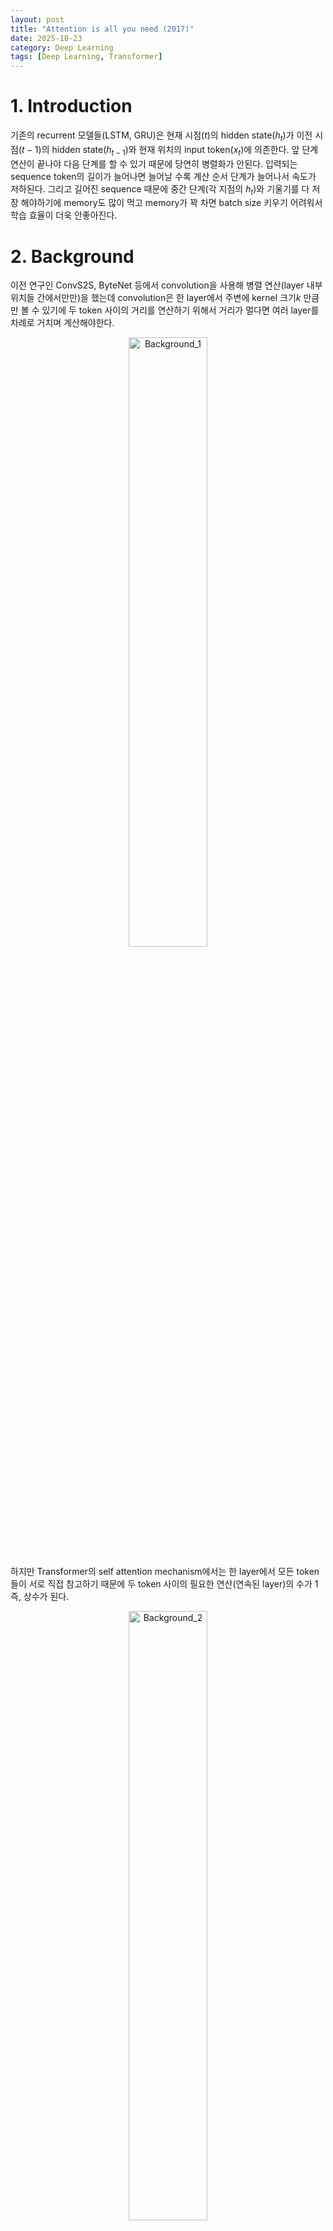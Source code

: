 ```yaml
---
layout: post
title: "Attention is all you need (2017)"
date: 2025-10-23
category: Deep Learning
tags: [Deep Learning, Transformer]
---
```



# 1. Introduction
기존의 recurrent 모델들(LSTM, GRU)은 현재 시점($t$)의 hidden state($h_t$)가 이전 시점($t-1$)의 hidden state($h_{t-1}$)와 현재 위치의 input token($x_t$)에 의존한다. 앞 단계 연산이 끝나야 다음 단계를 할 수 있기 때문에 당연히 병렬화가 안된다. 입력되는 sequence token의 길이가 늘어나면 늘어날 수록 계산 순서 단계가 늘어나서 속도가 저하된다. 그리고 길어진 sequence 때문에 중간 단계(각 지점의 $h_t$)와 기울기를 다 저장 해야하기에 memory도 많이 먹고 memory가 꽉 차면 batch size 키우기 어려워서 학습 효율이 더욱 안좋아진다.

# 2. Background
이전 연구인 ConvS2S, ByteNet 등에서 convolution을 사용해 병렬 연산(layer 내부 위치들 간에서만만)을 했는데 convolution은 한 layer에서 주변에 kernel 크기$k$ 만큼만 볼 수 있기에 두 token 사이의 거리를 연산하기 위해서 거리가 멀다면 여러 layer를 차례로 거치며 계산해야한다.

<div align="center">
  <img src="https://i.imgur.com/wJoEYwq.png" alt="Background_1" style="width:50%; min-width:240px; max-width:100%;">
</div>

하지만 Transformer의 self attention mechanism에서는 한 layer에서 모든 token들이 서로 직접 참고하기 때문에 두 token 사이의 필요한 연산(연속된 layer)의 수가 1 즉, 상수가 된다.

<div align="center">
  <img src="https://i.imgur.com/YMZBpOW.png" alt="Background_2" style="width:50%; min-width:240px; max-width:100%;">
</div>

# 3. Model Architecture

<div align="center">
  <img src="https://i.imgur.com/hk7EBo5.png" alt="Model_Architecture_1" style="width:30%;">
</div>

## 3.1 Encoder and Decoder Stacks

<div align="center">
  <img src="https://i.imgur.com/ZFdKMyV.png" alt="Model_Architecture_1" style="width:20%;">
</div>

- **Encoder**
  - encoder는 $N=6$인 동일한 layer stack으로 구성된다. 각 layer는 두 개의 sub layer를 가진다. 첫번째로는 **multi head self attention mechanism** 그리고 두번째는 **position-wise fully connected feed-forward network**이다. 이 두 sub layer에 대해서 **residual connection**을 적용하고 그 뒤에 **layer normalization**을 적용한다.
  - 즉, $LayerNorm(x + Sublayer(x))$ 그리고 본 논문에서는 residual connection($x + Sublayer(x)$)을 이용하기 위해 두 tensor의 차원을 512로 맞춰준다.

<div align="center">
  <img src="https://i.imgur.com/UmXYniO.png" alt="Model_Architecture_1" style="width:20%;">
</div>


- **Decoder**
  - decoder 또한 $N=6$인 동일한 layer stack으로 구성된다. decoder는 각 encoder layer의 두 개의 sub layer 외에도 encoder stack의 output에 대해 multi head attention mechanism을 수행하는 세 번째 sub layer를 삽입한다.
  - decoder stack에서 self attention sub layer를 수정해 특정 위치($i$)가 후속 위치를 참조하지 못하게 해야하기에 masking을 진행한다. 이 **masking**은 특정위치($i$)에 대한 예측이 $i$보다 작은 위치의 알려진 output에만 의존할 수 있도록 한다.

## 3.2 Attention

<div align="center">
  <img src="https://i.imgur.com/XyFLDBR.png" alt="Model_Architecture_1" style="width:50%;">
</div>

Attention은 "Query, Key, Value" 세 vector 집합을 input으로 받아 query마다 key와의 유사도(compatibility)에 따라 value들의 가중합을 계산해 출력으로 만드는 연산이다.
- Query(Q): “내가 지금 알고 싶은 것/찾는 조건”을 담은 질문 vector (현재 위치의 관심사; decoder에서 다음 token을 예측할 때의 context vector).$(Q=XW_Q)​$
- Key(K): “내가 가진 정보의 색인(tag)” vector (각 위치가 어떤 질문에 잘 맞는지 나타내는 신호' **검색 index**).$(K=XW_K​)$
- Value(V): “실제 내용물” vector (가져올 컨텐츠 자체; 출력으로 사용되는 내용).$(V=XW_V​)$
  - 여기서 $W_Q, W_K, W_V$는 학습되는 행렬(parameter), projection(선형변환환)
  - $X$는 tocken 별 hidden state

> 한 위치 $i$의 출력 $y_i$를 만들 때:

1. $i$의 질문$(Q_i)$와 모든 위치 $j$의 색인$(K_j)$를 비교해 유사도(호환도, compatibility)를 구함
   $$s_{ij} = \frac{Q_i \cdot K_j}{\sqrt{d_k}}$$
2. softmax로 가중치 $\alpha_{ij}$를 만들고
3. 그 가중치로 내용물$(V_j)$들을 **가중합**
   $$y_i = \sum_j \alpha_{ij} V_j$$

즉, 한 토큰$(i)$이 “내가 지금 필요한 정보는 이런 거야$(Q_i)$”라고 묻고, 모든 토큰$j$의 key와 대조해 “누가 내 질문에 잘 맞지?”를 점수 매긴 다음 맞는 애들의 내용$(V)$을 골고루 섞어온 게 $y_i$ 라는 뜻.

### 3.2.1 Scaled Dot-Product Attention

<div align="center">
  <img src="https://i.imgur.com/gUM0I6r.png" alt="Model_Architecture_1" style="width:30%;">
</div>

input은 차원 $d_k$의 query, key 그리고 차원 $d_v$ value로 구성된다. query와 모든 key의 내적을 계산하고 각각을 $\sqrt{d_k}​​$로 나눈 다음 softmax 함수를 적용해 값에 대한 가중치를 구한다.
여러 query를 한 번에 묶은 $Q$와, 모든 key/value를 묶은 $K, V$를 사용해 $\mathrm{softmax}(QK^\top/\sqrt{d_k})V$를 **행렬연산으로 한 번에** 계산한다.

$$
\mathrm{Attention}(Q, K, V) = \mathrm{softmax}\left(\frac{QK^\top}{\sqrt{d_k}} + \text{mask}\right) V
$$

각 쿼리와 모든 키의 내적을 한 번에 계산해 유사도 행렬을 만든다.

1. **유사도 계산(MatMul)**  $Q · Kᵀ$

   $$S = QK^\top$$

   (Query와 Key 행렬 곱, 크기: $T_q \times T_k$)

2. **스케일링(Scale)**  $ 1 / \sqrt{d_k}$  

    $$S' = S / \sqrt{d_k}$$

   (차원 $d_k$가 클수록 값이 커지므로, 이를 나눠서 안정화)

3. **마스킹(옵션)**  
   - **Causal Mask**: 디코더의 미래 토큰을 $-\infty$로 막아 정보 누설 방지  
   - **Padding Mask**: 패딩 위치도 $-\infty$ 처리

4. **정규화(Softmax)**  

   $$A = \mathrm{softmax}(S' + \text{mask})$$  

   (각 쿼리에 대해 Key별 가중치 분포, 행 합 1)

5. **값 합치기(Weighted sum)**  

   $$Y = AV$$  

  (가중치 $A$로 Value들 섞어서 최종 출력)

### 3.2.2 Multi-Head Attention

<div align="center">
  <img src="https://i.imgur.com/SfobXce.png" alt="Model_Architecture_1" style="width:30%;">
</div>

Scaled Dot-Product Attention을 하나의 head로 놓고 여러개의 head를 concat해 최종 output으로 만든다. 이때 논문에서는 여러개의 head(다른 시선; lends)를 만들기 위해 동일한 input을 서로 다른 방식으로 변환하기 위해 projection(선형변환) 했다고 한다.

$$
\begin{align*}
\text{MultiHead}(Q, K, V) &= \text{Concat}(\text{head}_1, \dots, \text{head}_h)W^O \\
\text{where, head}_i &= \text{Attention}(QW_i^Q, KW_i^K, VW_i^V)
\end{align*}
$$

본 논문에서는 $h=8$의 병렬 attention layer(head)를 사용했다. <br>
여기서 주목해야할 점은 전체 모델의 차원은 $d_model=512$이고 head의 개수는 $8$개이므로 각 head가 $64$차원에서 계산을 한다는 것이다.

$$
d_k = d_v = \frac{d_{\text{model}}}{h} = \frac{512}{8} = 64
$$

멀티헤드는 “헤드 수를 늘리면서도” 각 헤드의 차원을 줄여 **총 계산량(시간, 메모리)이 싱글헤드와 비슷하게 유지되도록 설계**한 것, 이는 표현력은 더 풍부해지고 계산비용은 거의 그대로 된다는 이야기.

## 3.3 Position-wise Feed-Forward Networks
transformer의 각 encode와 decoder 층에는 위치별로 독립적으로 적용되는 fully connected feed forward network(FFN)가 포함되어 있다. 이 FFN은 두 개의 선형 변환 사이에 ReLU 활성화함수가 들어간 구조이다.
$$
\operatorname{FFN}(x) = \max(0, xW_1 + b_1) W_2 + b_2
$$

| 단계          | 연산                       | 차원 변화      | 의미          |
| ----------- | ------------------------ | ---------- | ----------- |
| ① 첫 번째 선형변환 | $xW_1 + b_1$             | $512 → 2048$ | 특성 확장       |
| ② $ReLU$      | 비선형 활성화                  | $2048$       | 비선형 조합      |
| ③ 두 번째 선형변환 | $(\text{ReLU})W_2 + b_2$ | $2048 → 512$ | 다시 원래 차원 복귀 |
